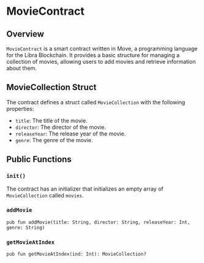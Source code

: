 # MovieContract

## Overview

`MovieContract` is a smart contract written in Move, a programming language for the Libra Blockchain. It provides a basic structure for managing a collection of movies, allowing users to add movies and retrieve information about them.

## MovieCollection Struct

The contract defines a struct called `MovieCollection` with the following properties:

- `title`: The title of the movie.
- `director`: The director of the movie.
- `releaseYear`: The release year of the movie.
- `genre`: The genre of the movie.

## Public Functions

### `init()`

The contract has an initializer that initializes an empty array of `MovieCollection` called `movies`.

### `addMovie`

```move
pub fun addMovie(title: String, director: String, releaseYear: Int, genre: String)
```

### `getMovieAtIndex`

```move
pub fun getMovieAtIndex(ind: Int): MovieCollection?

```
